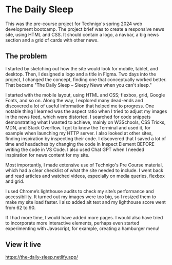 # The Daily Sleep

This was the pre-course project for Technigo's spring 2024 web development bootcamp. The project brief was to create a responsive news site, using HTML and CSS. It should contain a logo, a navbar, a big news section and a grid of cards with other news. 

## The problem

I started by sketching out how the site would look for mobile, tablet, and desktop. Then, I designed a logo and a title in Figma. Two days into the project, I changed the concept, finding one that conceptually worked better. That became "The Daily Sleep – Sleepy News when you can't sleep." 

I started with the mobile layout, using HTML and CSS; flexbox, grid, Google Fonts, and so on. Along the way, I explored many dead-ends and discovered a lot of useful information that helped me to progress. One notable thing I learned was the aspect ratio when I tried to adjust my images in the news feed, which were distorted. I searched for code snippets demonstrating what I wanted to achieve, mainly on W3Schools, CSS Tricks, MDN, and Stack Overflow. I got to know the Terminal and used it, for example when launching my HTTP server. I also looked at other sites, finding inspiration by inspecting their code. I discovered that I saved a lot of time and headaches by changing the code in Inspect Element BEFORE writing the code in VS Code. I also used Chat GPT when I needed inspiration for news content for my site. 

Most importantly, I made extensive use of Technigo's Pre Course material, which had a clear checklist of what the site needed to include. I went back and read articles and watched videos, especially on media queries, flexbox and grid.

I used Chrome’s lighthouse audits to check my site’s performance and accessibility. It turned out my images were too big, so I resized them to make my site load faster. I also added alt text and my lighthouse score went from 62 to 90. 

If I had more time, I would have added more pages. I would also have tried to incorporate more interactive elements, perhaps even started experimenting with Javascript, for example, creating a hamburger menu!

## View it live

https://the-daily-sleep.netlify.app/
